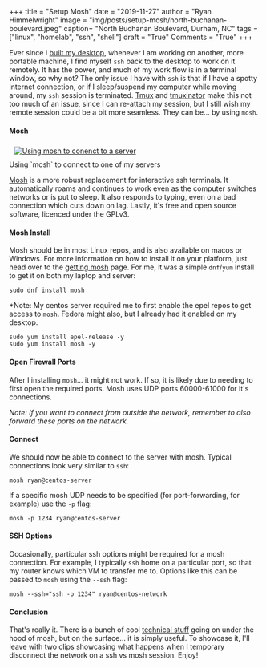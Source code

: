 +++
title  = "Setup Mosh"
date   = "2019-11-27"
author = "Ryan Himmelwright"
image  = "img/posts/setup-mosh/north-buchanan-boulevard.jpeg"
caption= "North Buchanan Boulevard, Durham, NC"
tags   = ["linux", "homelab", "ssh", "shell"]
draft  = "True"
Comments = "True"
+++

Ever since I [built my desktop](/post/charmeleon-desktop-design/), whenever I
am working on another, more portable machine, I find myself `ssh` back to the
desktop to work on it remotely. It has the power, and much of my work flow is
in a terminal window, so why not? The only issue I have with `ssh` is that if I
have a spotty internet connection, or if I sleep/suspend my computer while
moving around, my `ssh` session is terminated.
[Tmux](/post/scripting-tmux-workspaces/) and
[tmuxinator](/post/setting-up-tmuxinator/) make this not too much of an issue,
since I can re-attach my session, but I still wish my remote session could be a
bit more seamless. They can be... by using `mosh`.


#### Mosh

<a href="/img/posts/setup-mosh/ponyta-mosh.png">
<img alt="Using mosh to conenct to a server" src="/img/posts/setup-mosh/ponyta-mosh.png" style="max-width: 100%; padding: 5px 15px 10px 10px"/></a>
<div class="caption">Using `mosh` to connect to one of my servers</div>

[Mosh](https://mosh.org) is a more robust replacement for interactive ssh
terminals. It automatically roams and continues to work even as the computer
switches networks or is put to sleep. It also responds to typing, even on a bad
connection which cuts down on lag. Lastly, it's free and open source software,
licenced under the GPLv3.


#### Mosh Install

Mosh should be in most Linux repos, and is also available on macos or Windows.
For more information on how to install it on your platform, just head over to
the [getting mosh](https://mosh.org/#getting) page. For me, it was a simple
`dnf`/`yum` install to get it on both my laptop and server:

```
sudo dnf install mosh
```

*Note: My centos server required me to first enable the epel repos to get
access to `mosh`. Fedora might also, but I already had it enabled on my
desktop.

```
sudo yum install epel-release -y
sudo yum install mosh -y
```


#### Open Firewall Ports

After I installing `mosh`... it might not work. If so, it is likely due to
needing to first open the required ports. Mosh uses UDP ports 60000-61000 for it's
connections.

*Note: If you want to connect from outside the network, remember to also
forward these ports on the network.*


#### Connect

We should now be able to connect to the server with mosh. Typical connections
look very similar to `ssh`:

```
mosh ryan@centos-server
```

If a specific mosh UDP needs to be specified (for port-forwarding, for example)
use the `-p` flag:

```
mosh -p 1234 ryan@centos-server
```


#### SSH Options

Occasionally, particular ssh options might be required for a mosh connection.
For example, I typically `ssh` home on a particular port, so that my router
knows which VM to transfer me to. Options like this can be passed to `mosh`
using the `--ssh` flag:

```
mosh --ssh="ssh -p 1234" ryan@centos-network
```


#### Conclusion

That's really it. There is a bunch of cool [technical
stuff](https://mosh.org/#techinfo) going on under the hood of mosh, but on the
surface... it is simply useful. To showcase it, I'll leave with two clips
showcasing what happens when I temporary disconnect the network on a ssh vs
mosh session. Enjoy!

